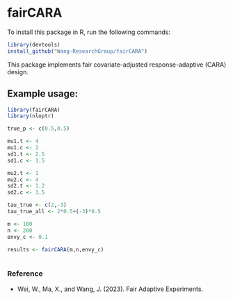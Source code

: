 # fairCARA
To install this package in R, run the following commands:

```R
library(devtools) 
install_github("Wang-ResearchGroup/fairCARA")
```

This package implements fair covariate-adjusted response-adaptive (CARA) design.

## Example usage:

```R
library(fairCARA)
library(nloptr)

true_p <- c(0.5,0.5)

mu1.t <- 4  
mu1.c <- 2  
sd1.t <- 2.5  
sd1.c <- 1.5 

mu2.t <- 1 
mu2.c <- 4    
sd2.t <- 1.2
sd2.c <- 3.5 

tau_true <- c(2,-3)
tau_true_all <- 2*0.5+(-3)*0.5

m <- 100
n <- 200
envy_c <- 0.1

results <- fairCARA(m,n,envy_c)
                  
```

### Reference
- Wei, W., Ma, X., and Wang, J. (2023). Fair Adaptive Experiments.
